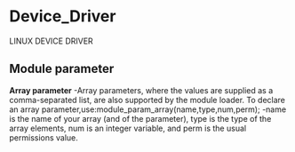 # Device_Driver
LINUX DEVICE DRIVER


## Module parameter
**Array parameter**
-Array parameters, where the values are supplied as a comma-separated list, are also
supported by the module loader. 
To declare an array parameter,use:module_param_array(name,type,num,perm);
-name is the name of your array (and of the parameter), type is the type of the
array elements, num is an integer variable, and perm is the usual permissions value.
